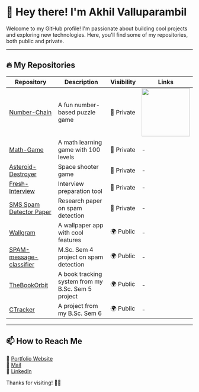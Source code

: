 # 👋 Hey there! I'm Akhil Valluparambil  

Welcome to my GitHub profile! I'm passionate about building cool projects and exploring new technologies. Here, you'll find some of my repositories, both public and private.

---

## 🔥 My Repositories  

| Repository | Description | Visibility | Links |
|------------|-------------|------------|-------|
| [Number-Chain](https://github.com/akhilreghu/Number-Chain) | A fun number-based puzzle game | 🔐 Private | <a href="https://play.google.com/store/apps/details?id=com.akhils.numberchain"><img src="https://upload.wikimedia.org/wikipedia/commons/7/78/Google_Play_Store_badge_EN.svg" width="130"></a> |
| [Math-Game](https://github.com/akhilreghu/Math-Game) | A math learning game with 100 levels | 🔐 Private | - |
| [Asteroid-Destroyer](https://github.com/akhilreghu/asteroid_destroyer) | Space shooter game | 🔐 Private | - |
| [Fresh-Interview](https://github.com/akhilreghu/fresh-interview) | Interview preparation tool | 🔐 Private | - |
| [SMS Spam Detector Paper](https://github.com/akhilreghu/smsspamdetectorpaper) | Research paper on spam detection | 🔐 Private | - |
| [Wallgram](https://github.com/akhilreghu/Wallgram) | A wallpaper app with cool features | 🌍 Public | - |
| [SPAM-message-classifier](https://github.com/akhilreghu/SPAM-message-classifier) | M.Sc. Sem 4 project on spam detection | 🌍 Public | - |
| [TheBookOrbit](https://github.com/akhilreghu/TheBookOrbit) | A book tracking system from my B.Sc. Sem 5 project | 🌍 Public | - |
| [CTracker](https://github.com/akhilreghu/CTracker) | A project from my B.Sc. Sem 6 | 🌍 Public | - |

---

## 📫 How to Reach Me  
💼 [Portfolio Website](https://akhilreghu.github.io)  
📧 [Mail ](akhilreghu4161@gmail.com) <br>
🔗 [LinkedIn](https://www.linkedin.com/in/akhilvr)  

Thanks for visiting! 🚀✨
